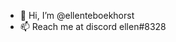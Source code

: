 - 👋 Hi, I’m @ellenteboekhorst
- 📫 Reach me at discord ellen#8328

<!---
ellenteboekhorst/ellenteboekhorst is a ✨ special ✨ repository because its `README.md` (this file) appears on your GitHub profile.
You can click the Preview link to take a look at your changes.
--->
